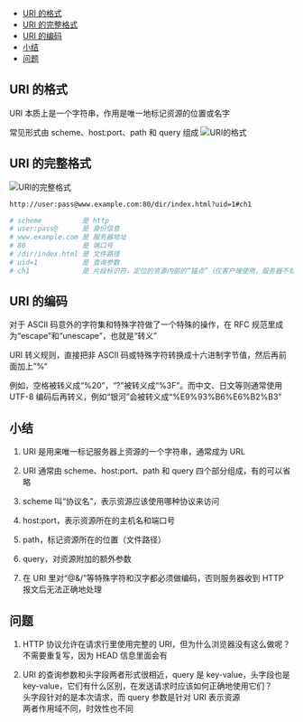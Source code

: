 <!-- TOC -->

- [URI 的格式](#uri-的格式)
- [URI 的完整格式](#uri-的完整格式)
- [URI 的编码](#uri-的编码)
- [小结](#小结)
- [问题](#问题)

<!-- /TOC -->

## URI 的格式

URI 本质上是一个字符串，作用是唯一地标记资源的位置或名字

常见形式由 scheme、host:port、path 和 query 组成
![URI的格式](http://ww1.sinaimg.cn/large/68307314gy1gewlnnifz9j21700a374t.jpg)

## URI 的完整格式

![URI的完整格式](http://ww1.sinaimg.cn/large/68307314gy1gewlywgdf8j21k70anq4y.jpg)

```bash
http://user:pass@www.example.com:80/dir/index.html?uid=1#ch1

# scheme          是 http
# user:pass@      是 身份信息
# www.example.com 是 服务器地址
# 80              是 端口号
# /dir/index.html 是 文件路径
# uid=1           是 查询参数
# ch1             是 片段标识符，定位的资源内部的“锚点”（仅客户端使用，服务器不处理）
```

## URI 的编码

对于 ASCII 码意外的字符集和特殊字符做了一个特殊的操作，在 RFC 规范里成为“escape”和“unescape”，也就是“转义”

URI 转义规则，直接把非 ASCII 码或特殊字符转换成十六进制字节值，然后再前面加上”%“

例如，空格被转义成“%20”，“?”被转义成“%3F”。而中文、日文等则通常使用 UTF-8 编码后再转义，例如“银河”会被转义成“%E9%93%B6%E6%B2%B3”

## 小结

1. URI 是用来唯一标记服务器上资源的一个字符串，通常成为 URL

2. URI 通常由 scheme、host:port、path 和 query 四个部分组成，有的可以省略

3. scheme 叫“协议名”，表示资源应该使用哪种协议来访问

4. host:port，表示资源所在的主机名和端口号

5. path，标记资源所在的位置（文件路径）

6. query，对资源附加的额外参数

7. 在 URI 里对“@&/”等特殊字符和汉字都必须做编码，否则服务器收到 HTTP 报文后无法正确地处理

## 问题

1. HTTP 协议允许在请求行里使用完整的 URI，但为什么浏览器没有这么做呢？  
   不需要重复写，因为 HEAD 信息里面会有

2. URI 的查询参数和头字段两者形式很相近，query 是 key-value，头字段也是 key-value，它们有什么区别，在发送请求时应该如何正确地使用它们？  
   头字段针对的是本次请求，而 query 参数是针对 URI 表示资源  
   两者作用域不同，时效性也不同
